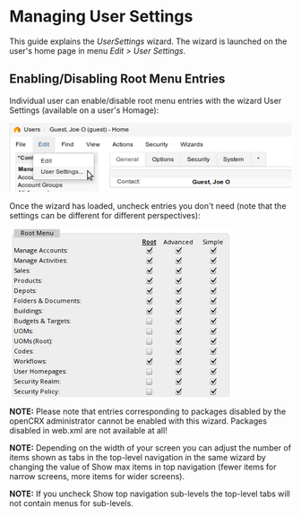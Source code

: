 # Managing User Settings #

This guide explains the _UserSettings_ wizard. The wizard is launched on the user's home page in menu _Edit > User Settings_.

## Enabling/Disabling Root Menu Entries ##
Individual user can enable/disable root menu entries with the wizard User Settings (available on a user's Homage):

![img](42/Users/files/UserSettings/pic010.png)

Once the wizard has loaded, uncheck entries you don't need (note that the settings can be different for different perspectives):

![img](42/Users/files/UserSettings/pic020.png)

__NOTE:__ Please note that entries corresponding to packages disabled by the openCRX administrator cannot be enabled with this wizard. Packages disabled in web.xml are not available at all!

__NOTE:__ Depending on the width of your screen you can adjust the number of items shown as tabs in the top-level navigation in the same wizard by changing the value of Show max items in top navigation (fewer items for narrow screens, more items for wider screens).

__NOTE:__ If you uncheck Show top navigation sub-levels the top-level tabs will not contain menus for sub-levels.

